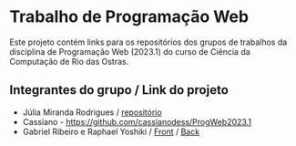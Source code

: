 # Trabalho de Programação Web

Este projeto contém links para os repositórios dos grupos de trabalhos da disciplina de Programação Web (2023.1) do curso de Ciência da Computação de Rio das Ostras.

## Integrantes do grupo / Link do projeto

* Júlia Miranda Rodrigues / [repositório](https://github.com/juliaDmiranda/chatGPT4progWeb)
* Cassiano - https://github.com/cassianodess/ProgWeb2023.1
* Gabriel Ribeiro e Raphael Yoshiki / [Front](https://github.com/Tetr4k/front-progweb) / [Back](https://github.com/Tetr4k/back-progweb)
